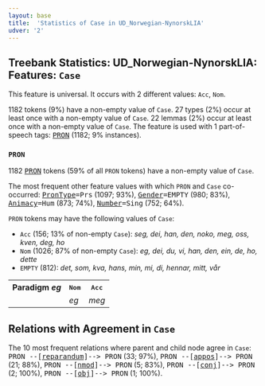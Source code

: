 ```yaml
---
layout: base
title:  'Statistics of Case in UD_Norwegian-NynorskLIA'
udver: '2'
---
```


## Treebank Statistics: UD_Norwegian-NynorskLIA: Features: `Case`

This feature is universal.
It occurs with 2 different values: `Acc`, `Nom`.

1182 tokens (9%) have a non-empty value of `Case`.
27 types (2%) occur at least once with a non-empty value of `Case`.
22 lemmas (2%) occur at least once with a non-empty value of `Case`.
The feature is used with 1 part-of-speech tags: <tt><a href="no_nynorsklia-pos-PRON.html">PRON</a></tt> (1182; 9% instances).

### `PRON`

1182 <tt><a href="no_nynorsklia-pos-PRON.html">PRON</a></tt> tokens (59% of all `PRON` tokens) have a non-empty value of `Case`.

The most frequent other feature values with which `PRON` and `Case` co-occurred: <tt><a href="no_nynorsklia-feat-PronType.html">PronType</a></tt><tt>=Prs</tt> (1097; 93%), <tt><a href="no_nynorsklia-feat-Gender.html">Gender</a></tt><tt>=EMPTY</tt> (980; 83%), <tt><a href="no_nynorsklia-feat-Animacy.html">Animacy</a></tt><tt>=Hum</tt> (873; 74%), <tt><a href="no_nynorsklia-feat-Number.html">Number</a></tt><tt>=Sing</tt> (752; 64%).

`PRON` tokens may have the following values of `Case`:

* `Acc` (156; 13% of non-empty `Case`): <em>seg, dei, han, den, noko, meg, oss, kven, deg, ho</em>
* `Nom` (1026; 87% of non-empty `Case`): <em>eg, dei, du, vi, han, den, ein, de, ho, dette</em>
* `EMPTY` (812): <em>det, som, kva, hans, min, mi, di, hennar, mitt, vår</em>

<table>
  <tr><th>Paradigm <i>eg</i></th><th><tt>Nom</tt></th><th><tt>Acc</tt></th></tr>
  <tr><td><tt></tt></td><td><em>eg</em></td><td><em>meg</em></td></tr>
</table>

## Relations with Agreement in `Case`

The 10 most frequent relations where parent and child node agree in `Case`:
<tt>PRON --[<tt><a href="no_nynorsklia-dep-reparandum.html">reparandum</a></tt>]--> PRON</tt> (33; 97%),
<tt>PRON --[<tt><a href="no_nynorsklia-dep-appos.html">appos</a></tt>]--> PRON</tt> (21; 88%),
<tt>PRON --[<tt><a href="no_nynorsklia-dep-nmod.html">nmod</a></tt>]--> PRON</tt> (5; 83%),
<tt>PRON --[<tt><a href="no_nynorsklia-dep-conj.html">conj</a></tt>]--> PRON</tt> (2; 100%),
<tt>PRON --[<tt><a href="no_nynorsklia-dep-obj.html">obj</a></tt>]--> PRON</tt> (1; 100%).

